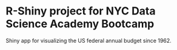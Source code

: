 # R-Shiny project for NYC Data Science Academy Bootcamp

Shiny app for visualizing the  US federal annual budget since 1962.
